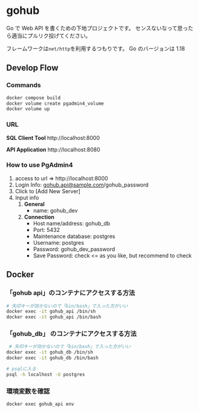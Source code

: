 # gohub

Go で Web API を書くための下地プロジェクトです。
センスないなって思ったら適当にプルリク投げてください。

フレームワークは`net/http`を利用するつもりです。
Go のバージョンは 1.18

## Develop Flow

### Commands

```bash
docker compose build
docker volume create pgadmin4_volume
docker volume up
```

### URL

**SQL Client Tool**
http://localhost:8000

**API Application**
http://localhost:8080

### How to use PgAdmin4

1. access to url => http://localhost:8000
2. Login Info: gohub.api@sample.com/gohub_password
3. Click to [Add New Server]
4. Input info
   1. **General**
      - name: gohub_dev
   2. **Connection**
      - Host name/address: gohub_db
      - Port: 5432
      - Maintenance database: postgres
      - Username: postgres
      - Password: gohub_dev_password
      - Save Password: check <= as you like, but recommend to check

## Docker

### 「gohub api」のコンテナにアクセスする方法

```bash
# 矢印キーが効かないので「bin/bash」で入った方がいい
docker exec -it gohub_api /bin/sh
docker exec -it gohub_api /bin/bash
```

### 「gohub_db」 のコンテナにアクセスする方法

```bash
 # 矢印キーが効かないので「bin/bash」で入った方がいい
docker exec -it gohub_db /bin/sh
docker exec -it gohub_db /bin/bash

# psqlに入る
psql -h localhost -U postgres
```

### 環境変数を確認

```bash
docker exec gohub_api env
```
